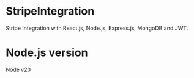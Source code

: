 # StripeIntegration
Stripe Integration with React.js, Node.js, Express.js, MongoDB and JWT.

# Node.js version
Node v20